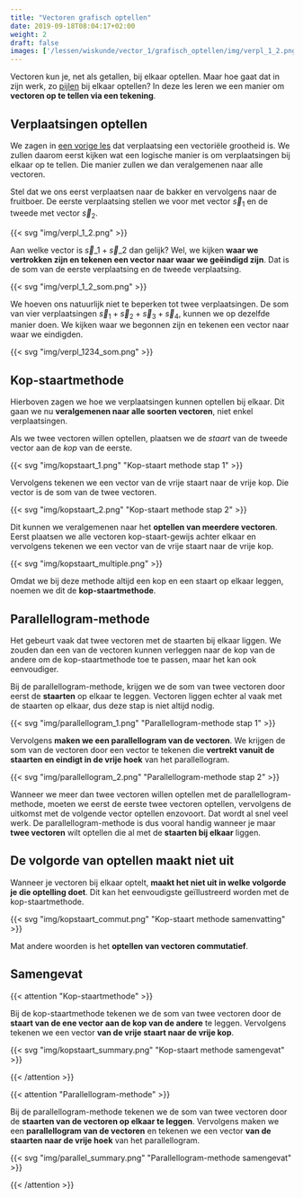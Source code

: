 ```yaml
---
title: "Vectoren grafisch optellen"
date: 2019-09-18T08:04:17+02:00
weight: 2
draft: false
images: ['/lessen/wiskunde/vector_1/grafisch_optellen/img/verpl_1_2.png', '/lessen/wiskunde/vector_1/grafisch_optellen/img/verpl_1_2_som.png', '/lessen/wiskunde/vector_1/grafisch_optellen/img/verpl_1234_som.png', '/lessen/wiskunde/vector_1/grafisch_optellen/img/kopstaart_1.png', '/lessen/wiskunde/vector_1/grafisch_optellen/img/kopstaart_2.png', '/lessen/wiskunde/vector_1/grafisch_optellen/img/kopstaart_multiple.png', '/lessen/wiskunde/vector_1/grafisch_optellen/img/parallellogram_1.png', '/lessen/wiskunde/vector_1/grafisch_optellen/img/parallellogram_2.png', '/lessen/wiskunde/vector_1/grafisch_optellen/img/kopstaart_commut.png', '/lessen/wiskunde/vector_1/grafisch_optellen/img/kopstaart_summary.png', '/lessen/wiskunde/vector_1/grafisch_optellen/img/parallel_summary.png']
---
```

Vectoren kun je, net als getallen, bij elkaar optellen. Maar hoe gaat dat in
zijn werk, zo [pijlen](../intro/#een-vector-is-een-pijl) bij elkaar optellen? In
deze les leren we een manier om **vectoren op te tellen via een tekening**.

## Verplaatsingen optellen

We zagen in [een vorige les](../vectoriele_grootheden) dat verplaatsing een
vectoriële grootheid is. We zullen daarom eerst kijken wat een logische manier
is om verplaatsingen bij elkaar op te tellen. Die manier zullen we dan
veralgemenen naar alle vectoren.

Stel dat we ons eerst verplaatsen naar de bakker en vervolgens naar de
fruitboer. De eerste verplaatsing stellen we voor met vector $\vec{s}_1$ en de
tweede met vector $\vec{s}_2$.

{{< svg "img/verpl_1_2.png" >}}

Aan welke vector is $\vec{s}\_1 + \vec{s}\_2$ dan gelijk? Wel, we kijken **waar
we vertrokken zijn en tekenen een vector naar waar we geëindigd zijn**. Dat is
de som van de eerste verplaatsing en de tweede verplaatsing.

{{< svg "img/verpl_1_2_som.png" >}}

We hoeven ons natuurlijk niet te beperken tot twee verplaatsingen. De som van
vier verplaatsingen $\vec{s}_1 + \vec{s}_2 + \vec{s}_3 + \vec{s}_4$, kunnen we
op dezelfde manier doen. We kijken waar we begonnen zijn en tekenen een vector
naar waar we eindigden.

{{< svg "img/verpl_1234_som.png" >}}

## Kop-staartmethode

Hierboven zagen we hoe we verplaatsingen kunnen optellen bij elkaar. Dit gaan we
nu **veralgemenen naar alle soorten vectoren**, niet enkel verplaatsingen.

Als we twee vectoren willen optellen, plaatsen we de *staart* van de tweede
vector aan de *kop* van de eerste.

{{< svg "img/kopstaart_1.png" "Kop-staart methode stap 1" >}}

Vervolgens tekenen we een vector van de vrije staart naar de vrije kop. Die
vector is de som van de twee vectoren.

{{< svg "img/kopstaart_2.png" "Kop-staart methode stap 2" >}}

Dit kunnen we veralgemenen naar het **optellen van meerdere vectoren**. Eerst
plaatsen we alle vectoren kop-staart-gewijs achter elkaar en vervolgens tekenen
we een vector van de vrije staart naar de vrije kop.

{{< svg "img/kopstaart_multiple.png" >}}

Omdat we bij deze methode altijd een kop en een staart op elkaar leggen, noemen
we dit de **kop-staartmethode**.

## Parallellogram-methode

Het gebeurt vaak dat twee vectoren met de staarten bij elkaar liggen. We zouden
dan een van de vectoren kunnen verleggen naar de kop van de andere om de
kop-staartmethode toe te passen, maar het kan ook eenvoudiger.

Bij de parallellogram-methode, krijgen we de som van twee vectoren door eerst de
**staarten** op elkaar te leggen. Vectoren liggen echter al vaak met de staarten
op elkaar, dus deze stap is niet altijd nodig.

{{< svg "img/parallellogram_1.png" "Parallellogram-methode stap 1" >}}

Vervolgens **maken we een parallellogram van de vectoren**. We krijgen de som
van de vectoren door een vector te tekenen die **vertrekt vanuit de staarten en
eindigt in de vrije hoek** van het parallellogram.

{{< svg "img/parallellogram_2.png" "Parallellogram-methode stap 2" >}}

Wanneer we meer dan twee vectoren willen optellen met de parallellogram-methode,
moeten we eerst de eerste twee vectoren optellen, vervolgens de uitkomst met de
volgende vector optellen enzovoort. Dat wordt al snel veel werk. De
parallellogram-methode is dus vooral handig wanneer je maar **twee vectoren**
wilt optellen die al met de **staarten bij elkaar** liggen.

## De volgorde van optellen maakt niet uit

Wanneer je vectoren bij elkaar optelt, **maakt het niet uit in welke volgorde je
die optelling doet**. Dit kan het eenvoudigste geïllustreerd worden met de
kop-staartmethode.

{{< svg "img/kopstaart_commut.png" "Kop-staart methode samenvatting" >}}

Mat andere woorden is het **optellen van vectoren commutatief**.

## Samengevat

{{< attention "Kop-staartmethode" >}}

Bij de kop-staartmethode tekenen we de som van twee vectoren door de **staart
van de ene vector aan de kop van de andere** te leggen. Vervolgens tekenen we
een vector **van de vrije staart naar de vrije kop**.

{{< svg "img/kopstaart_summary.png" "Kop-staart methode samengevat" >}}

{{< /attention >}}

{{< attention "Parallellogram-methode" >}}

Bij de parallellogram-methode tekenen we de som van twee vectoren door de
**staarten van de vectoren op elkaar te leggen**. Vervolgens maken we een
**parallellogram van de vectoren** en tekenen we een vector **van de staarten
naar de vrije hoek** van het parallellogram.

{{< svg "img/parallel_summary.png" "Parallellogram-methode samengevat" >}}

{{< /attention >}}
